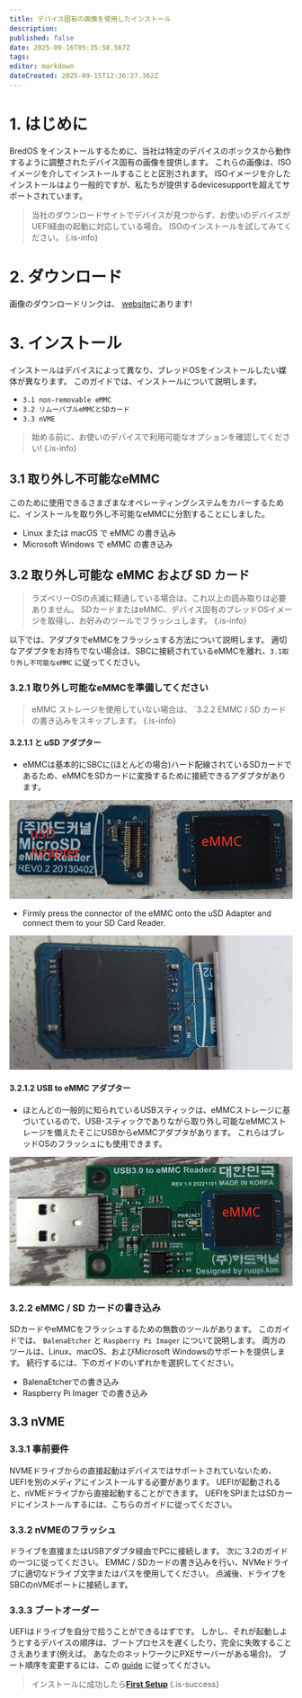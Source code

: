 ```yaml
---
title: デバイス固有の画像を使用したインストール
description:
published: false
date: 2025-09-16T05:35:58.567Z
tags:
editor: markdown
dateCreated: 2025-09-15T12:36:27.362Z
---
```


# 1. はじめに

BredOS をインストールするために、当社は特定のデバイスのボックスから動作するように調整されたデバイス固有の画像を提供します。 これらの画像は、ISOイメージを介してインストールすることと区別されます。 ISOイメージを介したインストールはより一般的ですが、私たちが提供するdevicesupportを超えてサポートされています。

> 当社のダウンロードサイトでデバイスが見つからず、お使いのデバイスがUEFI経由の起動に対応している場合。 ISOのインストールを試してみてください。
> {.is-info}

# 2. ダウンロード

画像のダウンロードリンクは、 [website](https://bredos.org/download.html)にあります!

# 3. インストール

インストールはデバイスによって異なり、ブレッドOSをインストールしたい媒体が異なります。 このガイドでは、インストールについて説明します。

- `3.1 non-removable eMMC`
- `3.2 リムーバブルeMMCとSDカード`
- `3.3 nVME`

> 始める前に、お使いのデバイスで利用可能なオプションを確認してください!
> {.is-info}

## 3.1 取り外し不可能なeMMC

このために使用できるさまざまなオペレーティングシステムをカバーするために、インストールを取り外し不可能なeMMCに分割することにしました。

- Linux または macOS で eMMC の書き込み
- Microsoft Windows で eMMC の書き込み

## 3.2 取り外し可能な eMMC および SD カード

> ラズベリーOSの点滅に精通している場合は、これ以上の読み取りは必要ありません。 SDカードまたはeMMC、デバイス固有のブレッドOSイメージを取得し、お好みのツールでフラッシュします。
> {.is-info}

以下では、アダプタでeMMCをフラッシュする方法について説明します。 適切なアダプタをお持ちでない場合は、SBCに接続されているeMMCを離れ、`3.1取り外し不可能なeMMC` に従ってください。

### 3.2.1 取り外し可能なeMMCを準備してください

> eMMC ストレージを使用していない場合は、 \`3.2.2 EMMC / SD カードの書き込みをスキップします。
> {.is-info}

#### 3.2.1.1 と uSD アダプター

- eMMCは基本的にSBCに(ほとんどの場合)ハード配線されているSDカードであるため、eMMCをSDカードに変換するために接続できるアダプタがあります。

![usd-emmc-cut.png](/installation-dsi/usd-emmc-cut.png)

- Firmly press the connector of the eMMC onto the uSD Adapter and connect them to your SD Card Reader.

![usd-connected-cut.png](/installation-dsi/usd-connected-cut.png)

#### 3.2.1.2 USB to eMMC アダプター

- ほとんどの一般的に知られているUSBスティックは、eMMCストレージに基づいているので、USB-スティックでありながら取り外し可能なeMMCストレージを備えたそこにUSBからeMMCアダプタがあります。 これらはブレッドOSのフラッシュにも使用できます。

![emmc-reader-cut.png](/installation-dsi/emmc-reader-cut.png)

### 3.2.2 eMMC / SD カードの書き込み

SDカードやeMMCをフラッシュするための無数のツールがあります。 このガイドでは、 `BalenaEtcher` と `Raspberry Pi Imager` について説明します。 両方のツールは、Linux、macOS、およびMicrosoft Windowsのサポートを提供します。 続行するには、下のガイドのいずれかを選択してください。

- BalenaEtcherでの書き込み
- Raspberry Pi Imager での書き込み

## 3.3 nVME

### 3.3.1 事前要件

NVMEドライブからの直接起動はデバイスではサポートされていないため、UEFIを別のメディアにインストールする必要があります。 UEFIが起動されると、nVMEドライブから直接起動することができます。 UEFIをSPIまたはSDカードにインストールするには、こちらのガイドに従ってください。

### 3.3.2 nVMEのフラッシュ

ドライブを直接またはUSBアダプタ経由でPCに接続します。 次に\`3.2のガイドの一つに従ってください。 EMMC / SDカードの書き込みを行い、NVMeドライブに適切なドライブ文字またはパスを使用してください。 点滅後、ドライブをSBCのnVMEポートに接続します。

### 3.3.3 ブートオーダー

UEFIはドライブを自分で拾うことができるはずです。 しかし、それが起動しようとするデバイスの順序は、ブートプロセスを遅くしたり、完全に失敗することさえあります(例えば。 あなたのネットワークにPXEサーバーがある場合)。 ブート順序を変更するには、この [guide](/en/how-to/change-default-boot-order-rk3588) に従ってください。

> インストールに成功したら[**First Setup**](/en/install/first-setup)
> {.is-success}
